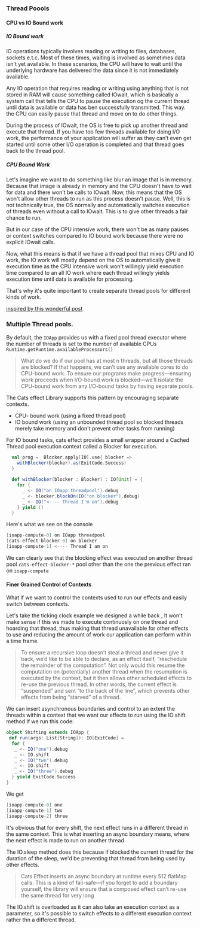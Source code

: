 ### Thread Poools
#### CPU vs IO Bound work

##### IO Bound work

IO operations typically involves reading or writing to files, databases, sockets e.t.c. Most of these times, 
waiting is involved as sometimes data isn't yet available.
In these scenarios, the CPU will have to wait until the underlying hardware has delivered the data since it is not immediately available.

Any IO operation that requires reading or writing using anything that is not stored in RAM 
will cause something called IOwait, which is basically a system call that tells the CPU to pause the execution og the current thread until data is 
available or data has ben successfully transmitted. This way. the CPU can easily pause that thread 
 and move on to do other things.

During the process of IOwait, the OS is free to pick up another thread and execute that thread.
If you have too few threads available for doing I/O work, the performance of your application will suffer as they can’t even get started 
until some other I/O operation is completed and that thread goes back to the thread pool.


##### CPU Bound Work

Let's imagine we want to do something like blur an image that is in memory. Because that image is already in 
memory and the CPU doesn't have to wait for data and there won't  be calls to IOwait. Now, this means that 
 the OS won't allow other threads to run as this process doesn't pause. Well, this is not technically true, the OS normally and automatically switches
 execution of threads even without a call to IOwait. This is to give other threads a fair chance to run.


But in our case of the CPU intensive work, there won't be as many pauses or context switches
 compared to IO bound work because there were no explicit IOwait calls.

Now, what this means is that if we have a thread pool that mixes CPU and IO work, the IO work will mostly depend
 on the OS to automatically give it execution time as the CPU intensive work won't willingly yield execution time compared to an 
all IO work where each thread willingly yields execution time until data is available for processing.


That's why it's quite important to create separate thread pools for different kinds of work.

[inspired by this wonderful post](https://www.hellsoft.se/understanding-cpu-and-i-o-bound-for-asynchronous-operations/)

### Multiple Thread pools.
By default, the `IOApp` provides us with a fixed pool thread executor where the 
number of threads is set to the number of available CPUs 
`Runtime.getRuntime.availableProcessors()`

> What do we do if our pool has at most n threads, but all those threads are
blocked? If that happens, we can’t use any available cores to do CPU-bound work.
To ensure our programs make progress—ensuring work proceeds when I/O-bound
work is blocked—we’ll isolate the CPU-bound work from any I/O-bound tasks by
having separate pools.


The Cats effect Library supports this pattern by encouraging separate contexts.
- CPU- bound work (using a fixed thread pool)
- IO bound work (using an unbounded thread pool so blocked threads merely take memory and don't prevent other tasks from running)

For IO bound tasks, cats effect provides a small wrapper around a Cached Thread pool execution context called a Blocker for execution. 

```scala
  val prog =  Blocker.apply[IO].use{ blocker =>
    withBlocker(blocker).as(ExitCode.Success)
  }
  
  def withBlocker(blocker : Blocker) : IO[Unit] = {
    for {
      _ <- IO("on IOapp threadpool").debug
      _ <- blocker.blockOn(IO("on blocker").debug)
      _ <- IO("<---- Thread I'm on").debug
    } yield ()
  }
```
Here's what we see on the console

```scala
[ioapp-compute-0] on IOapp threadpool
[cats-effect-blocker-0] on blocker
[ioapp-compute-1] <---- Thread I am on
```

We can clearly see that the blocking effect was executed on another thread pool 
`cats-effect-blocker-*` pool other than the one the previous effect ran on `ioapp-compute`

#### Finer Grained Control of Contexts

What if we want to control the contexts used to run our effects and easily switch between contexts.

Let's take the ticking clock example we designed a while back , It won't make sense if this  ws made to execute continuosly 
on one thread and hoarding that thread, thus making that thread unavailable for other effects to use and reducing the amount of work our application can perform within 
a time frame.

> To ensure a recursive loop doesn’t steal a thread and never give it back, we’d like
to be able to declare, as an effect itself, “reschedule the remainder of the
computation”. Not only would this resume the computation on (potentially)
another thread when the resumption is executed by the context, but it then allows
other scheduled effects to re-use the previous thread. In other words, the current
effect is “suspended” and sent “to the back of the line”, which prevents other
effects from being “starved” of a thread.


We can insert asynchronous boundaries and control to an extent the threads within a context that we want our effects to run
 using the IO.shift method 
If we run this code:

```scala
object Shifting extends IOApp {
 def run(args: List[String]): IO[ExitCode] =
  for {
   _ <- IO("one").debug
   _ <- IO.shift
   _ <- IO("two").debug
   _ <- IO.shift
   _ <- IO("three").debug
  } yield ExitCode.Success
}
```
We get 
```scala
[ioapp-compute-0] one
[ioapp-compute-1] two
[ioapp-compute-2] three
```

It's obvious that for every shift, the next effect runs in a different thread in the same context.
This is what inserting an async boundary means, where the next effect is made to run on another thread

The IO.sleep method does this because if blocked the current thread for the duration of the sleep, we'd be preventing that thread from being used by other 
effects.

> Cats Effect inserts an async boundary at runtime every 512 flatMap calls. This is a kind of fail-safe—if you forget to add a
boundary yourself, the library will ensure that a composed effect can’t re-use the
same thread for very long


The IO.shift is overloaded as it can also take an execution context as a parameter, so it's possible to switch 
effects to a different execution context rather thn a different thread.